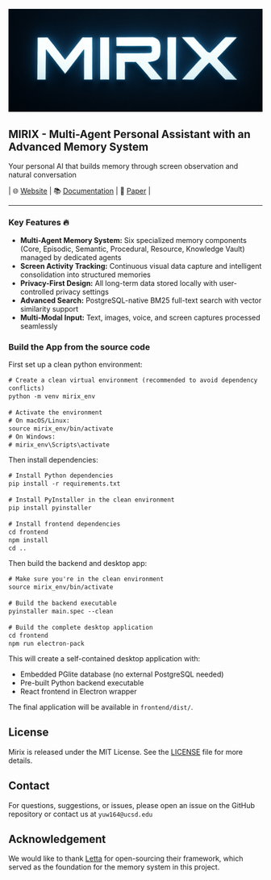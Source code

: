 ![Mirix Logo](assets/logo.png)

## MIRIX - Multi-Agent Personal Assistant with an Advanced Memory System

Your personal AI that builds memory through screen observation and natural conversation

| 🌐 [Website](https://mirix.io) | 📚 [Documentation](https://docs.mirix.io) | 📄 [Paper](https://arxiv.org/abs/2409.13265) |
<!-- | [Twitter/X](https://twitter.com/mirix_ai) | [Discord](https://discord.gg/mirix) | -->

---

### Key Features 🔥

- **Multi-Agent Memory System:** Six specialized memory components (Core, Episodic, Semantic, Procedural, Resource, Knowledge Vault) managed by dedicated agents
- **Screen Activity Tracking:** Continuous visual data capture and intelligent consolidation into structured memories  
- **Privacy-First Design:** All long-term data stored locally with user-controlled privacy settings
- **Advanced Search:** PostgreSQL-native BM25 full-text search with vector similarity support
- **Multi-Modal Input:** Text, images, voice, and screen captures processed seamlessly

### Build the App from the source code
First set up a clean python environment:
```
# Create a clean virtual environment (recommended to avoid dependency conflicts)
python -m venv mirix_env

# Activate the environment
# On macOS/Linux:
source mirix_env/bin/activate
# On Windows:
# mirix_env\Scripts\activate
```

Then install dependencies:
```
# Install Python dependencies
pip install -r requirements.txt

# Install PyInstaller in the clean environment
pip install pyinstaller

# Install frontend dependencies
cd frontend
npm install
cd ..
```

Then build the backend and desktop app:
```
# Make sure you're in the clean environment
source mirix_env/bin/activate

# Build the backend executable
pyinstaller main.spec --clean

# Build the complete desktop application
cd frontend
npm run electron-pack
```

This will create a self-contained desktop application with:
- Embedded PGlite database (no external PostgreSQL needed)
- Pre-built Python backend executable
- React frontend in Electron wrapper

The final application will be available in `frontend/dist/`.


## License

Mirix is released under the MIT License. See the [LICENSE](LICENSE) file for more details.

## Contact

For questions, suggestions, or issues, please open an issue on the GitHub repository or contact us at `yuw164@ucsd.edu`

## Acknowledgement
We would like to thank [Letta](https://github.com/letta-ai/letta) for open-sourcing their framework, which served as the foundation for the memory system in this project.
